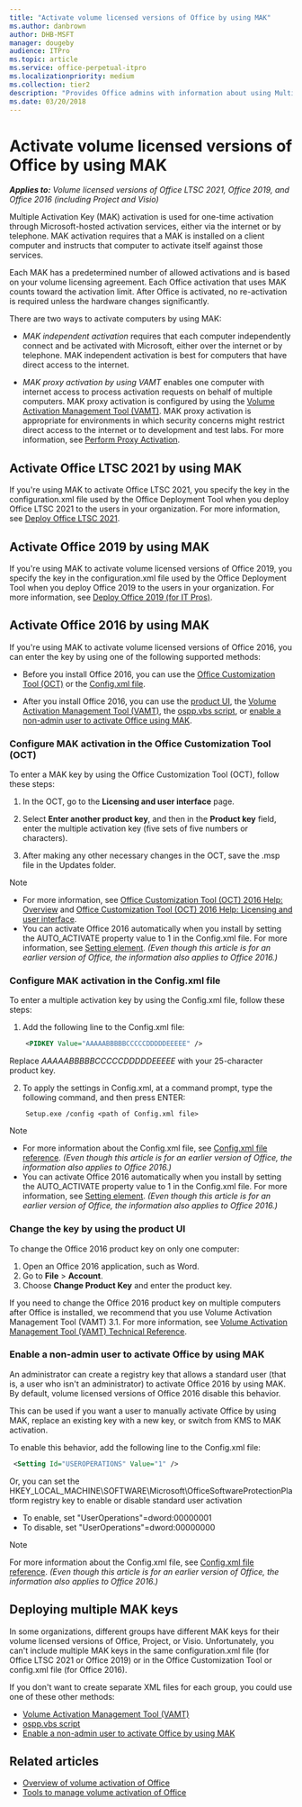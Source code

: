 ```yaml
---
title: "Activate volume licensed versions of Office by using MAK"
ms.author: danbrown
author: DHB-MSFT
manager: dougeby
audience: ITPro
ms.topic: article
ms.service: office-perpetual-itpro
ms.localizationpriority: medium
ms.collection: tier2
description: "Provides Office admins with information about using Multiple Activation Key (MAK) to activate volume licensed versions of Office, Project, and Visio."
ms.date: 03/20/2018
---
```


# Activate volume licensed versions of Office by using MAK

***Applies to:*** *Volume licensed versions of Office LTSC 2021, Office 2019, and Office 2016 (including Project and Visio)*
  
Multiple Activation Key (MAK) activation is used for one-time activation through Microsoft-hosted activation services, either via the internet or by telephone. MAK activation requires that a MAK is installed on a client computer and instructs that computer to activate itself against those services.

Each MAK has a predetermined number of allowed activations and is based on your volume licensing agreement. Each Office activation that uses MAK counts toward the activation limit. After Office is activated, no re-activation is required unless the hardware changes significantly.

There are two ways to activate computers by using MAK:
  
- *MAK independent activation* requires that each computer independently connect and be activated with Microsoft, either over the internet or by telephone. MAK independent activation is best for computers that have direct access to the internet.

- *MAK proxy activation by using VAMT* enables one computer with internet access to process activation requests on behalf of multiple computers. MAK proxy activation is configured by using the [Volume Activation Management Tool (VAMT)](/windows/deployment/volume-activation/volume-activation-management-tool). MAK proxy activation is appropriate for environments in which security concerns might restrict direct access to the internet or to development and test labs. For more information, see [Perform Proxy Activation](/windows/deployment/volume-activation/proxy-activation-vamt).

## Activate Office LTSC 2021 by using MAK

If you're using MAK to activate Office LTSC 2021, you specify the key in the configuration.xml file used by the Office Deployment Tool when you deploy Office LTSC 2021 to the users in your organization. For more information, see [Deploy Office LTSC 2021](../ltsc2021/deploy.md).

## Activate Office 2019 by using MAK

If you're using MAK to activate volume licensed versions of Office 2019, you specify the key in the configuration.xml file used by the Office Deployment Tool when you deploy Office 2019 to the users in your organization. For more information, see [Deploy Office 2019 (for IT Pros)](../office2019/deploy.md).

## Activate Office 2016 by using MAK

If you're using MAK to activate volume licensed versions of Office 2016, you can enter the key by using one of the following supported methods:
  
- Before you install Office 2016, you can use the [Office Customization Tool (OCT)](#configure-mak-activation-in-the-office-customization-tool-oct) or the [Config.xml file](#configure-mak-activation-in-the-configxml-file).

- After you install Office 2016, you can use the [product UI](#change-the-key-by-using-the-product-ui), the [Volume Activation Management Tool (VAMT)](/windows/deployment/volume-activation/volume-activation-management-tool), the [ospp.vbs script](tools-to-manage-volume-activation-of-office.md#the-osppvbs-script), or [enable a non-admin user to activate Office using MAK](#enable-a-non-admin-user-to-activate-office-by-using-mak).

### Configure MAK activation in the Office Customization Tool (OCT)

To enter a MAK key by using the Office Customization Tool (OCT), follow these steps:
  
1. In the OCT, go to the **Licensing and user interface** page.

2. Select **Enter another product key**, and then in the **Product key** field, enter the multiple activation key (five sets of five numbers or characters).

3. After making any other necessary changes in the OCT, save the .msp file in the Updates folder.

> [!NOTE]
> - For more information, see [Office Customization Tool (OCT) 2016 Help: Overview](../oct/oct-2016-help-overview.md) and [Office Customization Tool (OCT) 2016 Help: Licensing and user interface](../oct/oct-2016-help-licensing-and-user-interface.md).
> - You can activate Office 2016 automatically when you install by setting the AUTO_ACTIVATE property value to 1 in the Config.xml file. For more information, see [Setting element](/previous-versions/office/office-2013-resource-kit/cc179195(v=office.15)#setting-element). *(Even though this article is for an earlier version of Office, the information also applies to Office 2016.)*

### Configure MAK activation in the Config.xml file

To enter a multiple activation key by using the Config.xml file, follow these steps:
  
1. Add the following line to the Config.xml file:

```xml
    <PIDKEY Value="AAAAABBBBBCCCCCDDDDDEEEEE" />
```

   Replace *AAAAABBBBBCCCCCDDDDDEEEEE* with your 25-character product key.

2. To apply the settings in Config.xml, at a command prompt, type the following command, and then press ENTER:
  
```console  
    Setup.exe /config <path of Config.xml file>
```

> [!NOTE]
> - For more information about the Config.xml file, see [Config.xml file reference](/previous-versions/office/office-2013-resource-kit/cc179195(v=office.15)). *(Even though this article is for an earlier version of Office, the information also applies to Office 2016.)*
> - You can activate Office 2016 automatically when you install by setting the AUTO_ACTIVATE property value to 1 in the Config.xml file. For more information, see [Setting element](/previous-versions/office/office-2013-resource-kit/cc179195(v=office.15)#setting-element). *(Even though this article is for an earlier version of Office, the information also applies to Office 2016.)*
  
### Change the key by using the product UI
  
To change the Office 2016 product key on only one computer:
  
1. Open an Office 2016 application, such as Word.
2. Go to **File** > **Account**.
3. Choose **Change Product Key** and enter the product key.
 
If you need to change the Office 2016 product key on multiple computers after Office is installed, we recommend that you use Volume Activation Management Tool (VAMT) 3.1. For more information, see [Volume Activation Management Tool (VAMT) Technical Reference](/windows/deployment/volume-activation/volume-activation-management-tool).

### Enable a non-admin user to activate Office by using MAK

An administrator can create a registry key that allows a standard user (that is, a user who isn't an administrator) to activate Office 2016 by using MAK. By default, volume licensed versions of Office 2016 disable this behavior.

This can be used if you want a user to manually activate Office by using MAK, replace an existing key with a new key, or switch from KMS to MAK activation.

To enable this behavior, add the following line to the Config.xml file:

```xml
 <Setting Id="USEROPERATIONS" Value="1" />
```

Or, you can set the HKEY_LOCAL_MACHINE\SOFTWARE\Microsoft\OfficeSoftwareProtectionPlatform registry key to enable or disable standard user activation
  
 - To enable, set "UserOperations"=dword:00000001
 - To disable, set "UserOperations"=dword:00000000
  
> [!NOTE]
> For more information about the Config.xml file, see [Config.xml file reference](/previous-versions/office/office-2013-resource-kit/cc179195(v=office.15)). *(Even though this article is for an earlier version of Office, the information also applies to Office 2016.)*

## Deploying multiple MAK keys

In some organizations, different groups have different MAK keys for their volume licensed versions of Office, Project, or Visio. Unfortunately, you can't include multiple MAK keys in the same configuration.xml file (for Office LTSC 2021 or Office 2019) or in the Office Customization Tool or config.xml file (for Office 2016).

If you don't want to create separate XML files for each group, you could use one of these other methods:

- [Volume Activation Management Tool (VAMT)](/windows/deployment/volume-activation/volume-activation-management-tool)
- [ospp.vbs script](tools-to-manage-volume-activation-of-office.md#the-osppvbs-script)
- [Enable a non-admin user to activate Office by using MAK](#enable-a-non-admin-user-to-activate-office-by-using-mak)

## Related articles

- [Overview of volume activation of Office](plan-volume-activation-of-office.md)
- [Tools to manage volume activation of Office](tools-to-manage-volume-activation-of-office.md)